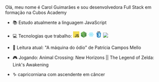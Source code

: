 Olá, meu nome é Carol Guimarães e sou desenvolvedora Full Stack em formação na Cubos Academy

- :books: Estudo atualmente a linguagem JavaScript 
- :computer: Tecnologias que trabalho:  <img height="20" src="https://raw.githubusercontent.com/github/explore/80688e429a7d4ef2fca1e82350fe8e3517d3494d/topics/javascript/javascript.png">  <img height="20" src="https://raw.githubusercontent.com/github/explore/80688e429a7d4ef2fca1e82350fe8e3517d3494d/topics/nodejs/nodejs.png">  <img height="20" src="https://raw.githubusercontent.com/github/explore/80688e429a7d4ef2fca1e82350fe8e3517d3494d/topics/react/react.png"> <img height="20" src="https://raw.githubusercontent.com/github/explore/6c6508f34230f0ac0d49e847a326429eefbfc030/topics/css/css.png"> <img height="20" src="https://www.clipartmax.com/png/small/306-3068284_postgresql-replication-on-ubuntu-tutorial-postgres-logo.png"> 

- :book: Leitura atual: "A máquina do ódio" de Patrícia Campos Mello
- :video_game: Jogando: Animal Crossing: New Horizons || The Legend of Zelda: Link's Awakening
- :capricorn: capricorniana com ascendente em câncer





